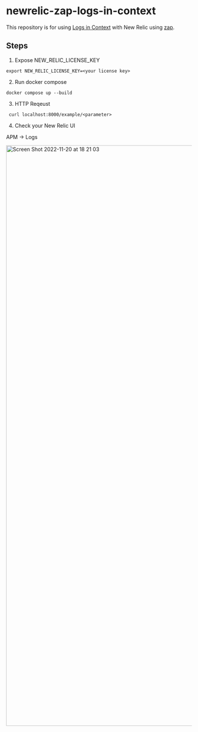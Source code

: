 # newrelic-zap-logs-in-context

This repository is for using [Logs in Context](https://docs.newrelic.com/docs/logs/logs-context/logs-in-context/) with New Relic using [zap](https://github.com/uber-go/zap).

## Steps 

1. Expose NEW_RELIC_LICENSE_KEY

```shell
export NEW_RELIC_LICENSE_KEY=<your license key>
```

2. Run docker compose

```shell
docker compose up --build
```

3. HTTP Reqeust

```shell
 curl localhost:8000/example/<parameter>
```

4. Check your New Relic UI

APM → Logs

<img width="1571" alt="Screen Shot 2022-11-20 at 18 21 03" src="https://user-images.githubusercontent.com/39491874/202894577-a6897347-77bf-4c31-b273-c3d064ff1b60.png">

